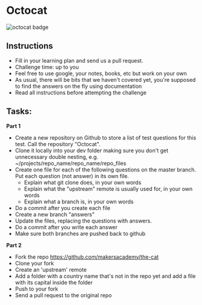 Octocat
========

![octocat badge](Octocat.png)

Instructions
--------
* Fill in your learning plan and send us a pull request.
* Challenge time: up to you
* Feel free to use google, your notes, books, etc but work on your own
* As usual, there will be bits that we haven't covered yet, you're supposed to find the answers on the fly using documentation
* Read all instructions before attempting the challenge

Tasks:
--------

**Part 1**

* Create a new repository on Github to store a list of test questions for this test. Call the repository "Octocat".
* Clone it locally into your dev folder making sure you don't get unnecessary double nesting, e.g. ~/projects/repo_name/repo_name/repo_files
* Create one file for each of the following questions on the master branch. Put each question (not answer) in its own file.
  * Explain what git clone does, in your own words
  * Explain what the "upstream" remote is usually used for, in your own words
  * Explain what a branch is, in your own words
* Do a commit after you create each file
* Create a new branch "answers"
* Update the files, replacing the questions with answers.
* Do a commit after you write each answer
* Make sure both branches are pushed back to github

**Part 2** 

* Fork the repo https://github.com/makersacademy/the-cat
* Clone your fork 
* Create an 'upstream' remote
* Add a folder with a country name that's not in the repo yet and add a file with its capital inside the folder
* Push to your fork
* Send a pull request to the original repo
